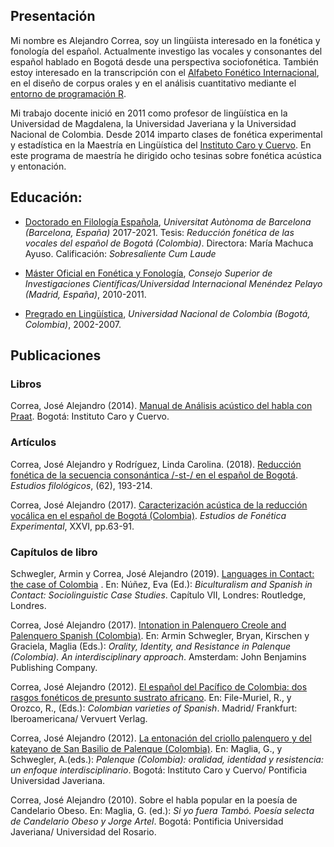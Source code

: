 ## Presentación

Mi nombre es Alejandro Correa, soy un lingüista interesado en la fonética y fonología del español. Actualmente investigo las vocales y consonantes del español hablado en Bogotá desde una perspectiva sociofonética. También estoy interesado en la transcripción con el [Alfabeto Fonético Internacional](https://www.internationalphoneticassociation.org/content/ipa-chart), en el diseño de corpus orales y en el análisis cuantitativo mediante el [entorno de programación R](https://www.r-project.org/).

Mi trabajo docente inició en 2011 como profesor de lingüística en la Universidad de Magdalena, la Universidad Javeriana y la Universidad Nacional de Colombia. Desde 2014 imparto clases de fonética experimental y estadística en la Maestría en Lingüística del [Instituto Caro y Cuervo](https://www.caroycuervo.gov.co/). En este programa de maestría he dirigido ocho tesinas sobre fonética acústica y entonación.

## Educación:
 
 * [Doctorado en Filología Española](https://www.uab.cat/web/postgrado/doctorados/todos-los-doctorados/informacion-general/filologia-espanola-1345467765424.html?param2=1345658981790), _Universitat Autònoma de Barcelona (Barcelona, España)_ 2017-2021. Tesis: _Reducción fonética de las vocales del español de Bogotá (Colombia)_. Directora: María Machuca Ayuso. Calificación: _Sobresaliente Cum Laude_
    
 * [Máster Oficial en Fonética y Fonología](http://www.estudiosfonicos.cchs.csic.es/), _Consejo Superior de Investigaciones Científicas/Universidad Internacional Menéndez Pelayo (Madrid, España)_, 2010-2011.

* [Pregrado en Lingüística](https://www.humanas.unal.edu.co/2017/unidades-academicas/departamentos/linguistica/), _Universidad Nacional de Colombia (Bogotá, Colombia)_, 2002-2007.


## Publicaciones

### Libros

Correa, José Alejandro (2014). [Manual de Análisis acústico del habla con Praat](http://bibliotecadigital.caroycuervo.gov.co/998/). Bogotá: Instituto Caro y Cuervo.

### Artículos

Correa, José Alejandro y Rodríguez, Linda Carolina. (2018). [Reducción fonética de la secuencia consonántica /-st-/ en el español de Bogotá](https://dx.doi.org/10.4067/S0071-17132018000200193). _Estudios filológicos_, (62), 193-214. 

Correa, José Alejandro (2017). [Caracterización acústica de la reducción vocálica en el español de Bogotá (Colombia)](https://www.ub.edu/journalofexperimentalphonetics/pdf-articles/XXVI-06-JACorrea.pdf). _Estudios de Fonética Experimental_, XXVI, pp.63-91.

### Capítulos de libro

Schwegler, Armin y Correa, José Alejandro (2019). [Languages in Contact: the case of Colombia](https://www.taylorfrancis.com/chapters/edit/10.4324/9781315100357-8/languages-contact-armin-schwegler-jos%C3%A9-alejandro-correa) . En: Núñez, Eva (Ed.): _Biculturalism and Spanish in Contact: Sociolinguistic Case Studies_. Capítulo VII, Londres: Routledge, Londres.

Correa, José Alejandro (2017). [Intonation in Palenquero Creole and Palenquero Spanish (Colombia)](https://benjamins.com/catalog/coll.54.06cor). En: Armin Schwegler, Bryan, Kirschen y Graciela, Maglia (Eds.): _Orality, Identity, and Resistance in Palenque (Colombia). An interdisciplinary approach_. Amsterdam: John Benjamins Publishing Company.

Correa, José Alejandro (2012). [El español del Pacífico de Colombia: dos rasgos fonéticos de presunto sustrato africano](https://doi.org/10.31819/9783954870196). En: File-Muriel, R., y Orozco, R., (Eds.): _Colombian varieties of Spanish_. Madrid/ Frankfurt: Iberoamericana/ Vervuert Verlag.

Correa, José Alejandro (2012). [La entonación del criollo palenquero y del kateyano de San Basilio de Palenque (Colombia)](http://bibliotecadigital.caroycuervo.gov.co/918/). En: Maglia, G., y Schwegler, A.(eds.): _Palenque (Colombia): oralidad, identidad y resistencia: un enfoque interdisciplinario_. Bogotá: Instituto Caro y Cuervo/ Pontificia Universidad Javeriana.

Correa, José Alejandro (2010). Sobre el habla popular en la poesía de Candelario Obeso. En: Maglia, G. (ed.): _Si yo fuera Tambó. Poesía selecta de Candelario Obeso y Jorge Artel_. Bogotá: Pontificia Universidad Javeriana/ Universidad del Rosario.





